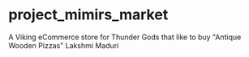 # project_mimirs_market
A Viking eCommerce store for Thunder Gods that like to buy "Antique Wooden Pizzas"
Lakshmi Maduri
